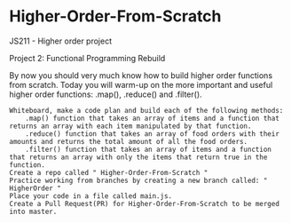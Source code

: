 # Higher-Order-From-Scratch
JS211 - Higher order project

Project 2: Functional Programming Rebuild

By now you should very much know how to build higher order functions from scratch. Today you will warm-up on the more important and useful higher order functions: .map(), .reduce() and .filter().

    Whiteboard, make a code plan and build each of the following methods:
        .map() function that takes an array of items and a function that returns an array with each item manipulated by that function.
        .reduce() function that takes an array of food orders with their amounts and returns the total amount of all the food orders.
        .filter() function that takes an array of items and a function that returns an array with only the items that return true in the function.
    Create a repo called " Higher-Order-From-Scratch "
    Practice working from branches by creating a new branch called: " HigherOrder "
    Place your code in a file called main.js.
    Create a Pull Request(PR) for Higher-Order-From-Scratch to be merged into master.
